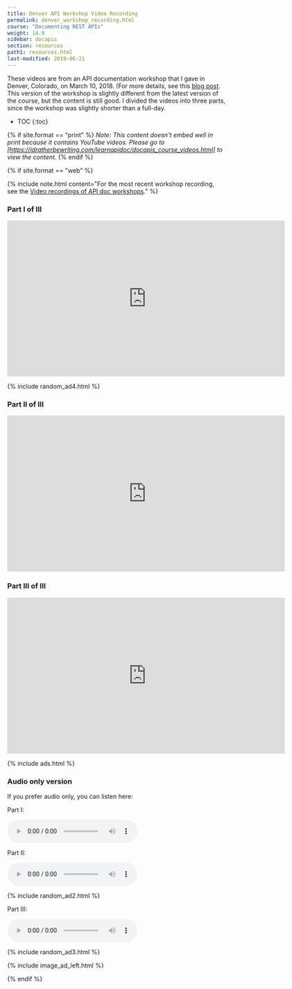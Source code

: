 ```yaml
---
title: Denver API Workshop Video Recording
permalink: denver_workshop_recording.html
course: "Documenting REST APIs"
weight: 14.9
sidebar: docapis
section: resources
path1: resources.html
last-modified: 2019-06-21
---
```


These videos are from an API documentation workshop that I gave in Denver, Colorado, on March 10, 2018. (For more details, see this [blog post](https://idratherbewriting.com/2018/03/12/api-documentation-workshop-in-denver/). This version of the workshop is slightly different from the latest version of the course, but the content is still good. I divided the videos into three parts, since the workshop was slightly shorter than a full-day.

* TOC
{:toc}

{% if site.format == "print" %}
*Note: This content doesn't embed well in print because it contains YouTube videos. Please go to [https://idratherbewriting.com/learnapidoc/docapis_course_videos.html] to view the content.*
{% endif %}

{% if site.format == "web" %}

{% include note.html content="For the most recent workshop recording, see the [Video recordings of API doc workshops](https://idratherbewriting.com/learnapidoc/docapis_course_videos.html)." %}

### Part I of III

<iframe width="640" height="360" src="https://www.youtube.com/embed/Ivum3YbOWQ4" frameborder="0" allow="autoplay; encrypted-media" allowfullscreen></iframe>

{% include random_ad4.html %}

### Part II of III

<iframe width="640" height="360" src="https://www.youtube.com/embed/zV6m-6_j56w" frameborder="0" allow="autoplay; encrypted-media" allowfullscreen></iframe>

### Part III of III

<iframe width="640" height="360" src="https://www.youtube.com/embed/LSLg6Oy1OzM" frameborder="0" allow="autoplay; encrypted-media" allowfullscreen></iframe>

{% include ads.html %}

### Audio only version

If you prefer audio only, you can listen here:

Part I:
<div class="audioControls">
<p><audio controls="controls"><source src="http://www.podtrac.com/pts/redirect.mp3/s3.us-west-1.wasabisys.com/idbwmedia.com/podcasts/denverapiworkshop_part1.mp3" type="audio/mpeg" /></audio></p>
</div>

Part II:
<div class="audioControls">
<p><audio controls="controls"><source src="http://www.podtrac.com/pts/redirect.mp3/s3.us-west-1.wasabisys.com/idbwmedia.com/podcasts/denverapiworkshop_part2.mp3" type="audio/mpeg" /></audio></p>
</div>

{% include random_ad2.html %}

Part III:
<div class="audioControls">
<p><audio controls="controls"><source src="http://www.podtrac.com/pts/redirect.mp3/s3.us-west-1.wasabisys.com/idbwmedia.com/podcasts/denverapiworkshop_part3.mp3" type="audio/mpeg" /></audio></p>
</div>

{% include random_ad3.html %}

{% include image_ad_left.html %}

{% endif %}
